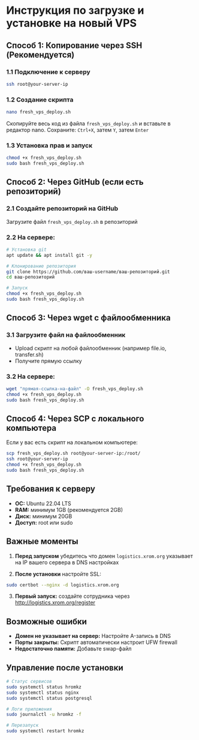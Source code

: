 # Инструкция по загрузке и установке на новый VPS

## Способ 1: Копирование через SSH (Рекомендуется)

### 1.1 Подключение к серверу
```bash
ssh root@your-server-ip
```

### 1.2 Создание скрипта
```bash
nano fresh_vps_deploy.sh
```

Скопируйте весь код из файла `fresh_vps_deploy.sh` и вставьте в редактор nano.
Сохраните: `Ctrl+X`, затем `Y`, затем `Enter`

### 1.3 Установка прав и запуск
```bash
chmod +x fresh_vps_deploy.sh
sudo bash fresh_vps_deploy.sh
```

## Способ 2: Через GitHub (если есть репозиторий)

### 2.1 Создайте репозиторий на GitHub
Загрузите файл `fresh_vps_deploy.sh` в репозиторий

### 2.2 На сервере:
```bash
# Установка git
apt update && apt install git -y

# Клонирование репозитория
git clone https://github.com/ваш-username/ваш-репозиторий.git
cd ваш-репозиторий

# Запуск
chmod +x fresh_vps_deploy.sh
sudo bash fresh_vps_deploy.sh
```

## Способ 3: Через wget с файлообменника

### 3.1 Загрузите файл на файлообменник
- Upload скрипт на любой файлообменник (например file.io, transfer.sh)
- Получите прямую ссылку

### 3.2 На сервере:
```bash
wget "прямая-ссылка-на-файл" -O fresh_vps_deploy.sh
chmod +x fresh_vps_deploy.sh
sudo bash fresh_vps_deploy.sh
```

## Способ 4: Через SCP с локального компьютера

Если у вас есть скрипт на локальном компьютере:

```bash
scp fresh_vps_deploy.sh root@your-server-ip:/root/
ssh root@your-server-ip
chmod +x fresh_vps_deploy.sh
sudo bash fresh_vps_deploy.sh
```

## Требования к серверу

- **ОС:** Ubuntu 22.04 LTS
- **RAM:** минимум 1GB (рекомендуется 2GB)
- **Диск:** минимум 20GB
- **Доступ:** root или sudo

## Важные моменты

1. **Перед запуском** убедитесь что домен `logistics.xrom.org` указывает на IP вашего сервера в DNS настройках

2. **После установки** настройте SSL:
```bash
sudo certbot --nginx -d logistics.xrom.org
```

3. **Первый запуск:** создайте сотрудника через http://logistics.xrom.org/register

## Возможные ошибки

- **Домен не указывает на сервер:** Настройте A-запись в DNS
- **Порты закрыты:** Скрипт автоматически настроит UFW firewall
- **Недостаточно памяти:** Добавьте swap-файл

## Управление после установки

```bash
# Статус сервисов
sudo systemctl status hromkz
sudo systemctl status nginx
sudo systemctl status postgresql

# Логи приложения
sudo journalctl -u hromkz -f

# Перезапуск
sudo systemctl restart hromkz
```
